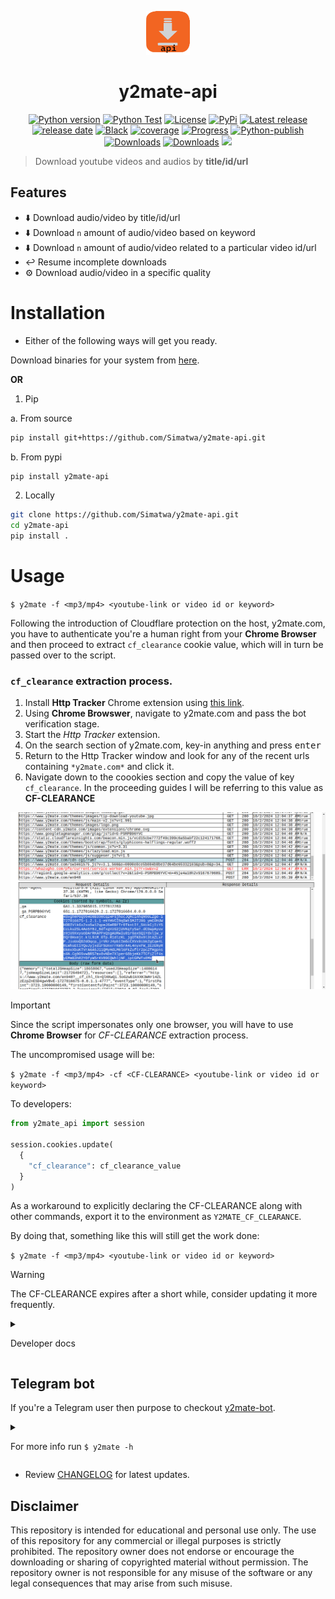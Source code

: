 <p align="center">
 <img src="https://github.com/Simatwa/y2mate-api/blob/main/assets/logo.png?raw=true" height="70px" width="70px">
</p>

<h1 align="center">y2mate-api</h1>

<p align="center">
<a href="#"><img alt="Python version" src="https://img.shields.io/pypi/pyversions/y2mate-api"/></a>
<a href="https://github.com/Simatwa/y2mate-api/actions/workflows/python-test.yml"><img src="https://github.com/Simatwa/y2mate-api/actions/workflows/python-test.yml/badge.svg" alt="Python Test"/></a>
<a href="LICENSE"><img alt="License" src="https://img.shields.io/static/v1?logo=GPL&color=Blue&message=MIT&label=License"/></a>
<a href="https://pypi.org/project/y2mate-api"><img alt="PyPi" src="https://img.shields.io/pypi/v/y2mate-api"></a>
<a href="https://github.com/Simatwa/y2mate-api/releases"><img src="https://img.shields.io/github/v/release/Simatwa/y2mate-api?label=Release&logo=github" alt="Latest release"></img></a>
<a href="https://github.com/Simatwa/y2mate-api/releases"><img src="https://img.shields.io/github/release-date/Simatwa/y2mate-api?label=Release date&logo=github" alt="release date"></img></a>
<a href="https://github.com/psf/black"><img alt="Black" src="https://img.shields.io/static/v1?logo=Black&label=Code-style&message=Black"/></a>
<a href="#"><img alt="coverage" src="https://img.shields.io/static/v1?logo=Coverage&label=Coverage&message=90%&color=yellowgreen"/></a>
<a href="#" alt="progress"><img alt="Progress" src="https://img.shields.io/static/v1?logo=Progress&label=Progress&message=95%&color=green"/></a>
<a href="https://github.com/Simatwa/y2mate-api/actions/workflows/python-publish.yml"><img src="https://github.com/Simatwa/y2mate-api/actions/workflows/python-publish.yml/badge.svg" alt="Python-publish"/></a>
<a href="https://pepy.tech/project/livescore-api"><img src="https://static.pepy.tech/personalized-badge/y2mate-api?period=total&units=international_system&left_color=grey&right_color=blue&left_text=Downloads" alt="Downloads"></a>
<a href="https://github.com/Simatwa/y2mate-api/releases/latest"><img src="https://img.shields.io/github/downloads/Simatwa/y2mate-api/total?label=Asset%20Downloads&color=success" alt="Downloads"></img></a>
<a href="https://hits.seeyoufarm.com"><img src="https://hits.seeyoufarm.com/api/count/incr/badge.svg?url=https%3A%2F%2Fgithub.com/Simatwa/y2mate-api"/></a>
</p>

> Download youtube videos and audios by **title/id/url**


## Features

- ⬇️ Download audio/video by title/id/url
- ⬇️ Download `n` amount of audio/video based on keyword
- ⬇️ Download `n` amount of audio/video related to a particular video id/url
- ↩️ Resume incomplete downloads
- ⚙️ Download audio/video in a specific quality


# Installation

- Either of the following ways will get you ready.

Download binaries for your system from [here](https://github.com/Simatwa/y2mate-api/releases/latest).

**OR**

1. Pip

  a. From source

```sh
pip install git+https://github.com/Simatwa/y2mate-api.git
```

  b. From pypi

```sh
pip install y2mate-api
```

2. Locally

```sh
git clone https://github.com/Simatwa/y2mate-api.git
cd y2mate-api
pip install .
```

# Usage 

`$ y2mate -f <mp3/mp4> <youtube-link or video id or keyword>`

Following the introduction of Cloudflare protection on the host, y2mate.com, you have to authenticate you're a human right from your **Chrome Browser** and then proceed to extract `cf_clearance` cookie value, which will in turn be passed over to the script.

### `cf_clearance` extraction process.

1. Install **Http Tracker** Chrome extension using [this link](https://chromewebstore.google.com/detail/http-tracker/fklakbbaaknbgcedidhblbnhclijnhbi).
2. Using **Chrome Browswer**, navigate to y2mate.com and pass the bot verification stage.
3. Start the *Http Tracker* extension.
4. On the search section of y2mate.com, key-in anything and press <kbd>enter</kbd>
5. Return to the Http Tracker window and look for any of the recent urls containing `*y2mate.com*` and click it.
6. Navigate down to the coookies section and copy the value of key `cf_clearance`. In the proceeding guides I will be referring to this value as **CF-CLEARANCE**

![CF-CLEARANCE highlighted](https://github.com/Simatwa/y2mate-api/blob/main/assets/cf_clearance_highlighted.png?raw=true)

> [!IMPORTANT]
> Since the script impersonates only one browser, you will have to use **Chrome Browser** for *CF-CLEARANCE* extraction process.

The uncompromised usage will be:

`$ y2mate -f <mp3/mp4> -cf <CF-CLEARANCE> <youtube-link or video id or keyword>`


To developers:

```python
from y2mate_api import session

session.cookies.update(
  {
    "cf_clearance": cf_clearance_value
  }
)
```

As a workaround to explicitly declaring the CF-CLEARANCE along with other commands, export it to the environment as `Y2MATE_CF_CLEARANCE`.

By doing that, something like this will still get the work done:

`$ y2mate -f <mp3/mp4> <youtube-link or video id or keyword>`

> [!WARNING]
> The CF-CLEARANCE expires after a short while, consider updating it more frequently.



<details>

<summary>

Developer docs

</summary>

1.Generate download links and other metadata

- Video

```py
from y2mate_api import Handler
api = Handler("Quantum computing in details")
for video_metadata in api.run():
	print(video_metadata)
"""Output
{
    "size": "13.9 MB",
    "f": "mp4",
    "q": "720p",
    "q_text": "720p (.mp4) <span class=\"label label-primary\"><small>m-HD</small></span>",
    "k": "joQdX4S3z8ShOJWn6qaA9sL4Al7j4vBwhNgqkwx0U/tQ99R4mbX1dYceffBBnNn7",
    "status": "ok",
    "mess": "",
    "c_status": "CONVERTED",
    "vid": "X8MZWCGgIb8",
    "title": "Quantum Computing In 5 Minutes | Quantum Computing Explained | Quantum Computer |Simplilearn",
    "ftype": "mp4",
    "fquality": "720",
    "dlink": "https://rr2---sn-gjo-w43s.googlevideo.com/videoplayback?expire=1686946638&ei=7m6MZK-2NdKQgAepgJGIBg&ip=212.119.40.85&id=o-ADe3hAAtGl6fkEeUD9HKkFNoeQBSwEuttoN5vFPyzLdQ&itag=22&source=youtube&requiressl=yes&mh=Zy&mm=31%2C29&mn=sn-gjo-w43s%2Csn-ab5l6nr6&ms=au%2Crdu&mv=m&mvi=2&pl=23&initcwndbps=1013750&spc=qEK7B_bA4LnIWnJEJPO8Lp__Gz-ysFYRbF7IYj1J5g&vprv=1&svpuc=1&mime=video%2Fmp4&ns=L1NG4wpa6rJJmunA_QDUTswN&cnr=14&ratebypass=yes&dur=298.608&lmt=1682850029743273&mt=1686924560&fvip=1&fexp=24007246&c=WEB&txp=5311224&n=XD35AJLYPy2nng&sparams=expire%2Cei%2Cip%2Cid%2Citag%2Csource%2Crequiressl%2Cspc%2Cvprv%2Csvpuc%2Cmime%2Cns%2Ccnr%2Cratebypass%2Cdur%2Clmt&sig=AOq0QJ8wRQIhAJdMdpsMBBByQZCOIglT_EvluXBK2wQ7mH32Ob95WAWJAiAP9PfGRwJKeJcZJXc5ZuVaZMImCAXCnbPcHyoSmRhH4A%3D%3D&lsparams=mh%2Cmm%2Cmn%2Cms%2Cmv%2Cmvi%2Cpl%2Cinitcwndbps&lsig=AG3C_xAwRQIgAMVlWxHYtKeZEzbpKQ9Huqrk-5CQ0kTpSFgAmTIGaE4CIQDR0NJHxHO_TtRbn-HmDOgVD6H3ZUntvgcD1V5yfkngAA%3D%3D&title=Quantum+Computing+In+5+Minutes+%7C+Quantum+Computing+Explained+%7C+Quantum+Computer+%7C+Simplilearn"
}
"""
```

- Audio

```py
from y2mate_api import Handler
api = Handler("Quantum computing in details")
for audio_metadata in api.run(format="mp3"):
	print(audio_metadata)

"""Output

{
    "size": "4.6 MB",
    "f": "mp3",
    "q": "128kbps",
    "q_text": "MP3 - 128kbps",
    "k": "joQdX4S3z8ShOJWn6qaA9sL4Al7j4vBwhNgqlAxyU/NQ99R4mbX1dYceffBBnNn7",
    "status": "ok",
    "mess": "",
    "c_status": "CONVERTED",
    "vid": "X8MZWCGgIb8",
    "title": "Quantum Computing In 5 Minutes | Quantum Computing Explained | Quantum Computer |Simplilearn",
    "ftype": "mp3",
    "fquality": "128",
    "dlink": "https://dl201.dlmate53.xyz/?file=M3R4SUNiN3JsOHJ6WWQ2a3NQS1Y5ZGlxVlZIOCtyZ1ZqZFEwMHdVdVNvaERxNTA2dysydUpJSm1JT3hhaHFlckg4dEE4QzJUT3VHZU1RR2RvNVZ0WVh5TTU4TXBzREhJdUtzNFNjVndYeGo5bjYzb3B5UjNoeFBnYzVQdUdyVkdlR04rc1F0UTJpdUR3UGpZdkJUcXZUT2d0eDdGYWkwR3R3UWJQT0hZck5vYTgzREVldVB4MFpWQS93Q1M4c2tNaU5hWThWUFErK29UZ3V0V2VVTmRjY2dUMUlxbW1mZkpxaG95cGQ4WndsMnR1K2V5RDVNd1FmVElJV0VwYkhwUXVieXBUaDRZOENZVy9XKzFxLzVqL1drVGRQMGhzREhucXFDNElDeU9JOGIwSHNBPQ%3D%3D"
}
"""
```

- **Note** : To download the media returned, pass the response to `api.save()`

2. Auto-download media

```py
from y2mate_api import Handler
api = Handler("Quantum computing in details")
api.auto_save()
```

This will proceed to download the first video found and save it in the `current directory`

You can as well specify total videos to be downloaded by using `limit` argument.
For instance:

```py
from y2mate_api import Handler
api = Handler("https://youtu.be/POPoAjWFkGg")
api.auto_save(limit=10)
# This will download the video in path and 9 other videos related to the query specified
```

**Note** : You can still use  **video id** such as `POPoAjWFkGg` as query parameter.

## Other parameters

- `Handler`
  * author : Video author i.e Youtube Channel
  * timeout : http requests timeout
  * confirm : Confirm before downloading media
  * unique : Auto-ignore previously downloaded media
  * thread : Download (x) value of file at a time.

- `Handler.run`
  * format : Media format mp4/mp3
  * quality : Media quality such as 720p/128kbps
  * resolver : Additional format info : [m4a,3gp,mp4,mp3]
  * limit : Total videos to be retrieved
  * keyword : Phrase(s) that must be in media title
  * author : Video author i.e Youtube Channel

- `Handler.auto_save`
  * dir : Path to Directory for saving the media files
  * iterator : Function that yields third_query object - `Handler.run`
  * progress_bar : Stdout media-name & Display progress bar
 
- `Handler.save`
  * third_dict : Response of `third_query.run()`
  * dir : Directory for saving the contents
  * progress_bar : Display download progress bar
  * quiet : Not to stdout anything
  * naming_format : Format for generating media filename using the `third_query` response keys
  * chunk_size : Size of chunks in KB for downloads
  * play : Auto-play media after downloading 
  * resume : Resume incomplete download

</details>
 
## Telegram bot

If you're a Telegram user then purpose to checkout [y2mate-bot](https://github.com/Simatwa/y2mate-bot).

<details>

<summary>
	
For more info run `$ y2mate -h`

</summary>

```
usage: y2mate [-h] [-v] [-f mp3|mp4]
              [-q 4k|1080p|720p|480p|360p|240p|144p|auto|best|worst|mp3|m4a|.m4a|128kbps|192kbps|328kbps]
              [-r m4a|3gp|mp4|mp3] [-k [KEYWORD ...]] [-a [AUTHOR ...]] [-l LIMIT]
              [-d PATH] [-t TIMEOUT] [-c CHUNK] [-i PATH] [-o FORMAT] [-cf COOKIE]
              [-thr THREAD] [--disable-bar] [--confirm] [--unique] [--quiet] [--history]
              [--clear] [--resume] [--play]
              [query ...]

Download youtube videos and audios by title or link

positional arguments:
  query                 Youtube video title, link or id - None

options:
  -h, --help            show this help message and exit
  -v, --version         show program's version number and exit
  -f mp3|mp4, --format mp3|mp4
                        Specify media type - audio/video
  -q 4k|1080p|720p|480p|360p|240p|144p|auto|best|worst|mp3|m4a|.m4a|128kbps|192kbps|328kbps, --quality 4k|1080p|720p|480p|360p|240p|144p|auto|best|worst|mp3|m4a|.m4a|128kbps|192kbps|328kbps
                        Media quality - auto
  -r m4a|3gp|mp4|mp3, --resolver m4a|3gp|mp4|mp3
                        Other media formats incase of multiple options - mp4/mp3
  -k [KEYWORD ...], --keyword [KEYWORD ...]
                        Media should contain this keywords - None
  -a [AUTHOR ...], --author [AUTHOR ...]
                        Media author i.e YouTube channel name - None
  -l LIMIT, --limit LIMIT
                        Total videos to be downloaded - 1
  -d PATH, --dir PATH   Directory for saving the contents -
                        /home/smartwa/git/smartwa/y2mate-api
  -t TIMEOUT, --timeout TIMEOUT
                        Http request timeout in seconds - 30
  -c CHUNK, --chunk CHUNK
                        Chunk-size for downloading files in KB - 256
  -i PATH, --input PATH
                        Path to text file containing query per line - None
  -o FORMAT, --output FORMAT
                        Format for generating filename %(key)s :
                        [title,vid,fquality,ftype] or 'pretty' - None
  -cf COOKIE, --cf-clearance COOKIE
                        cf_clearance cookie value for y2mate.com
  -thr THREAD, --thread THREAD
                        Download [x] amount of videos/audios at once - 1
  --disable-bar         Disable download progress bar - False
  --confirm             Confirm before downloading file - False
  --unique              Auto-skip any media that you once dowloaded - False
  --quiet               Not to stdout anything other than logs - False
  --history             Stdout all media metadata ever downloaded - False
  --clear               Clear all download histories - False
  --resume              Resume downloading incomplete downloads
  --play                Play media after download - False

This script has no official relation with y2mate.com

```

</details>

- Review [CHANGELOG](https://github.com/Simatwa/y2mate-api/blob/main/Docs/CHANGELOG.md) for latest updates.

## Disclaimer

This repository is intended for educational and personal use only. The use of this repository for any commercial or illegal purposes is strictly prohibited. The repository owner does not endorse or encourage the downloading or sharing of copyrighted material without permission. The repository owner is not responsible for any misuse of the software or any legal consequences that may arise from such misuse.
